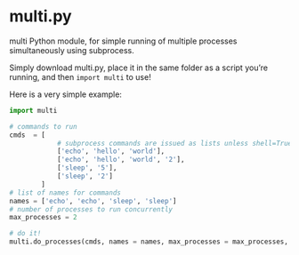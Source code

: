# multi.py

multi Python module, for simple running of multiple processes simultaneously using subprocess.

Simply download multi.py, place it in the same folder as a script you’re running, and then ``import multi`` to use!

Here is a very simple example:

```python
import multi

# commands to run
cmds  = [
            # subprocess commands are issued as lists unless shell=True
            ['echo', 'hello', 'world'],
            ['echo', 'hello', 'world', '2'],
            ['sleep', '5'],
            ['sleep', '2']
        ]
# list of names for commands
names = ['echo', 'echo', 'sleep', 'sleep']
# number of processes to run concurrently
max_processes = 2

# do it!
multi.do_processes(cmds, names = names, max_processes = max_processes, logtime=3)
```
